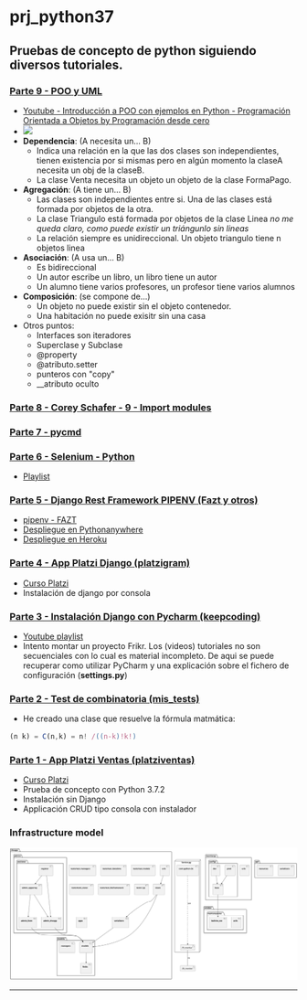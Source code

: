 ﻿# prj_python37  
## Pruebas de concepto de python siguiendo diversos tutoriales.

### [Parte 9 - POO y UML]()
- [Youtube - Introducción a POO con ejemplos en Python - Programación Orientada a Objetos by Programación desde cero](https://youtu.be/iliKayKaGtc)
- ![](https://trello-attachments.s3.amazonaws.com/5c8401cf1c6b4163c9b2419b/1072x476/30b2ee7c97ab29ec9e9a38d7816901c5/image.png)
- **Dependencia**: (A necesita un... B)
  - Indica una relación en la que las dos clases son independientes, tienen existencia por si mismas pero en algún momento la claseA necesita un obj de la claseB.
  - La clase Venta necesita un objeto un objeto de la clase FormaPago.
- **Agregación**: (A tiene un... B)
  - Las clases son independientes entre si. Una de las clases está formada por objetos de la otra.
  - La clase Triangulo está formada por objetos de la clase Linea  *no me queda claro, como puede existir un triángunlo sin lineas*
  - La relación siempre es unidireccional. Un objeto triangulo tiene n objetos linea
- **Asociación**: (A usa un... B)
  - Es bidireccional
  - Un autor escribe un libro, un libro tiene un autor
  - Un alumno tiene varios profesores, un profesor tiene varios alumnos
- **Composición**: (se compone de...)
  - Un objeto no puede existir sin el objeto contenedor.
  - Una habitación no puede exisitr sin una casa
- Otros puntos:
  - Interfaces son iteradores
  - Superclase y Subclase
  - @property
  - @atributo.setter
  - punteros con "copy"
  - __atributo oculto

### [Parte 8 - Corey Schafer - 9 - Import modules](https://github.com/eacevedof/prj_python37/tree/master/corey_schafer/py_tutorials#youtube-playlist---python-tutorials)
### [Parte 7 - pycmd](https://github.com/eacevedof/prj_python37/tree/master/pycmd)
### [Parte 6 - Selenium - Python](https://github.com/eacevedof/prj_python37/tree/master/selenium)
- [Playlist](https://www.youtube.com/watch?v=N-rdcdWmYck&list=PLjM3-neCG6qx4RFeq2X-TpWS_tJTk1qZP&index=2)
### [Parte 5 - Django Rest Framework PIPENV (Fazt y otros)](https://github.com/eacevedof/prj_python37/tree/master/apirest)
- [pipenv - FAZT](https://www.youtube.com/watch?v=-XIsKyNWILo)
- [Despliegue en Pythonanywhere](https://github.com/eacevedof/prj_python37/blob/master/apirest/PYTHONANYWHERE.md)
- [Despliegue en Heroku](https://github.com/eacevedof/prj_python37/blob/master/apirest/HEROKU.md)

### [Parte 4 - App Platzi Django (platzigram)](https://github.com/eacevedof/prj_python37/tree/master/platzigram)
- [Curso Platzi](https://platzi.com/clases/django/)
- Instalación de django por consola

### [Parte 3 - Instalación Django con Pycharm (keepcoding)](https://github.com/eacevedof/prj_python37/tree/master/keepcoding)
- [Youtube playlist](https://www.youtube.com/playlist?list=PLQpe1zyko1phY_8XwZOQSdoyKf9nv7kMl)
- Intento montar un proyecto Frikr. Los (videos) tutoriales no son secuenciales con lo cual es material incompleto. De aqui se puede recuperar como utilizar PyCharm y una explicación
sobre el fichero de configuración (**settings.py**) 

### [Parte 2 - Test de combinatoria (mis_tests)](https://github.com/eacevedof/prj_python37/blob/master/mis_tests/combine/combine.py)
- He creado una clase que resuelve la fórmula matmática:
```js
(n k) = C(n,k) = n! /((n-k)!k!)
```

### [Parte 1 - App Platzi Ventas (platziventas)](https://github.com/eacevedof/prj_python37/tree/master/platziventas)
- [Curso Platzi](https://platzi.com/clases/python/)
- Prueba de concepto con Python 3.7.2
- Instalación sin Django
- Applicación CRUD tipo consola con instalador

### Infrastructure model
![Infrastructure main model](.infragenie/infrastructure_main_model.svg)

---
